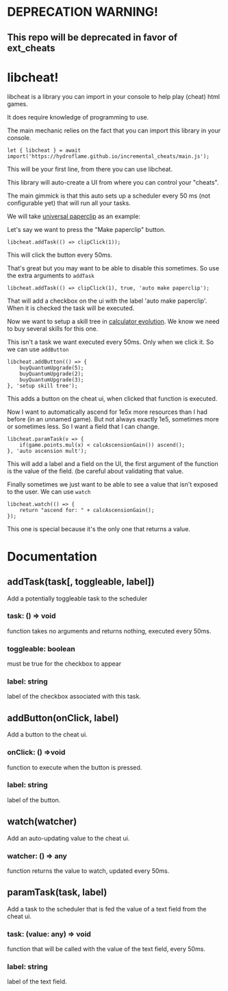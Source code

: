# DEPRECATION WARNING!

## This repo will be deprecated in favor of ext_cheats

# libcheat!

libcheat is a library you can import in your console to help play (cheat) html games.

It does require knowledge of programming to use.

The main mechanic relies on the fact that you can import this library in your console.

	let { libcheat } = await import('https://hydroflame.github.io/incremental_cheats/main.js');

This will be your first line, from there you can use libcheat.

This library will auto-create a UI from where you can control your "cheats".

The main gimmick is that this auto sets up a scheduler every 50 ms (not configurable yet) that will run all your tasks.

We will take [universal paperclip](https://www.decisionproblem.com/paperclips/index2.html) as an example:

Let's say we want to press the "Make paperclip" button.

	libcheat.addTask(() => clipClick(1));

This will click the button every 50ms.

That's great but you may want to be able to disable this sometimes. So use the extra arguments to `addTask`

	libcheat.addTask(() => clipClick(1), true, 'auto make paperclip');

That will add a checkbox on the ui with the label 'auto make paperclip'. When it is checked the task will be executed.

Now we want to setup a skill tree in [calculator evolution](https://spotky1004.com/Calculator-Evolution/). We know we need to buy several skills for this one.

This isn't a task we want executed every 50ms. Only when we click it. So we can use `addButton`

	libcheat.addButton(() => {
		buyQuantumUpgrade(5);
		buyQuantumUpgrade(2);
		buyQuantumUpgrade(3);
	}, 'setup skill tree');

This adds a button on the cheat ui, when clicked that function is executed.

Now I want to automatically ascend for 1e5x more resources than I had before (in an unnamed game). But not always exactly 1e5, sometimes more or sometimes less. So I want a field that I can change.

	libcheat.paramTask(v => {
		if(game.points.mul(x) < calcAscensionGain()) ascend();
	}, 'auto ascension mult');

This will add a label and a field on the UI, the first argument of the function is the value of the field. (be careful about validating that value.

Finally sometimes we just want to be able to see a value that isn't exposed to the user. We can use `watch`

	libcheat.watch(() => {
		return "ascend for: " + calcAscensionGain();
	});

This one is special because it's the only one that returns a value.

# Documentation

## addTask(task[, toggleable, label])
Add a potentially toggleable task to the scheduler
### task: () => void
function takes no arguments and returns nothing, executed every 50ms.
### toggleable: boolean
must be true for the checkbox to appear
### label: string
label of the checkbox associated with this task.


## addButton(onClick, label)
Add a button to the cheat ui.
### onClick: () =>void
function to execute when the button is pressed.
### label: string
label of the button.

## watch(watcher)
Add an auto-updating value to the cheat ui.
### watcher: () => any
function returns the value to watch, updated every 50ms.

## paramTask(task, label)
Add a task to the scheduler that is fed the value of a text field from the cheat ui.
### task: (value: any) => void
function that will be called with the value of the text field, every 50ms.
### label: string
label of the text field.
